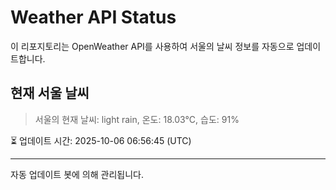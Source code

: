 
# Weather API Status

이 리포지토리는 OpenWeather API를 사용하여 서울의 날씨 정보를 자동으로 업데이트합니다.

## 현재 서울 날씨
> 서울의 현재 날씨: light rain, 온도: 18.03°C, 습도: 91%

⏳ 업데이트 시간: 2025-10-06 06:56:45 (UTC)

---
자동 업데이트 봇에 의해 관리됩니다.
